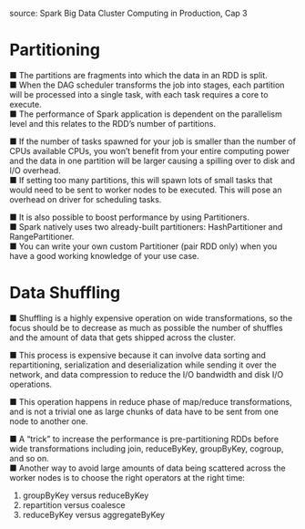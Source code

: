 source: Spark Big Data Cluster Computing in Production, Cap 3

# Partitioning

■ The partitions are fragments into which the data in an RDD is split.  
■ When the DAG scheduler transforms the job into stages, each partition will be processed into a single task, with each task requires a core to execute.  
■ The performance of Spark application is dependent on the parallelism level and this relates to the RDD’s number of partitions.

■ If the number of tasks spawned for your job is smaller than the number of CPUs available CPUs, you won’t benefit from your entire computing power and the data in one partition will be larger causing a spilling over to disk and I/O overhead.  
■ If setting too many partitions, this will spawn lots of small tasks that would need to be sent to worker nodes to be 
executed. This will pose an overhead on driver for scheduling tasks.

■ It is also possible to boost performance by using Partitioners.  
■ Spark natively uses two already-built partitioners: HashPartitioner and RangePartitioner.  
■ You can write your own custom Partitioner (pair RDD only) when you have a good working knowledge of your use case.


# Data Shuffling

■ Shuffling is a highly expensive operation on wide transformations, so the focus should be to decrease as much as possible the number of shuffles and the amount of data that gets shipped across the cluster.

■ This process is expensive because it can involve data sorting and repartitioning, serialization and deserialization while sending it over the network, and data compression to reduce the I/O bandwidth and disk I/O operations.

■ This operation happens in reduce phase of map/reduce transformations, and is not a trivial one as large chunks of data have to be sent from one node to another one.

■ A “trick” to increase the performance is pre-partitioning RDDs before wide transformations including join, reduceByKey, groupByKey, cogroup, and so on.  
■ Another way to avoid large amounts of data being scattered across the worker nodes is to choose the right operators at the right 
time:
1) groupByKey versus reduceByKey
2) repartition versus coalesce
3) reduceByKey versus aggregateByKey

